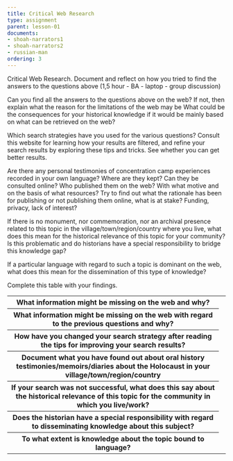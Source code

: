 ```yaml
---
title: Critical Web Research
type: assignment
parent: lesson-01
documents:
- shoah-narrators1
- shoah-narrators2
- russian-man
ordering: 3
---
```


Critical Web Research. Document and reflect on how you tried to find the answers to the questions above (1,5 hour - BA - laptop - group discussion)  

<!-- more -->

Can you find all the answers to the questions above on the web? If not, then explain what the reason for the limitations of the web may be
What could be the consequences for your historical knowledge if it would be mainly based on what can be retrieved on the web?

Which search strategies have you used for the various questions? Consult this website for learning how your results are filtered, and refine your search results by exploring these tips and tricks. See whether you can get better results. 

Are there any personal testimonies of concentration camp experiences recorded in your own language? 
Where are they kept? 
Can they be consulted online? 
Who published them on the web? 
With what motive and on the basis of what resources? 
Try to find out what the rationale has been for publishing or not publishing them online, what is at stake? Funding, privacy, lack of interest?

If there is no monument, nor commemoration, nor an archival presence related to this topic in the village/town/region/country where you live, what does this mean for the   historical relevance of this topic for your community? 
Is this problematic and do historians have a special responsibility to bridge this knowledge gap? 

If a particular language with regard to such a topic is dominant on the web, what does this mean for the dissemination of this type of knowledge?

[](shoah-narrators1,shoah-narrators2)
[](russian-man)

Complete this table with your findings. 

<table>
  <tr>
    <th>What information might be missing on the web and why?</th>
    <td></td>
  </tr>
  <tr>
    <th>What information might be missing on the web with regard to the previous questions and why?</th>
    <td></td>
  </tr>
  <tr>
    <th>How have you changed your search strategy after reading the tips for improving your search results?</th>
    <td></td>
  </tr>
  <tr>
    <th>Document what you have found out about oral history testimonies/memoirs/diaries about the Holocaust in your village/town/region/country</th>
    <td></td>
  </tr>
  <tr>
    <th>If your search was not successful, what does this say about the historical relevance of this topic for the community in which you live/work?</th>
    <td></td>
  </tr>
  <tr>
    <th>Does the historian have a special responsibility with regard to disseminating knowledge about this subject?</th>
    <td></td>
  </tr>
  <tr>
    <th>To what extent is knowledge about the topic bound to language? </th>
    <td></td>
  </tr>
</table>






